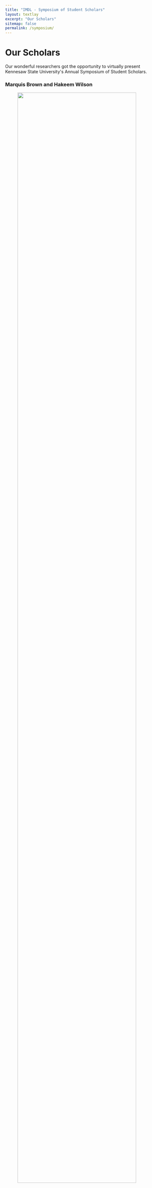 ```yaml
---
title: "IMDL - Symposium of Student Scholars"
layout: textlay
excerpt: "Our Scholars"
sitemap: false
permalink: /symposium/
---
```

# Our Scholars

Our wonderful researchers got the opportunity to virtually present Kennesaw State University's Annual Symposium of Student Scholars.

### Marquis Brown and Hakeem Wilson
<figure>
<img src="{{ site.url }}{{ site.baseurl }}/images/symposium/marquis.jpg" width="95%">
</figure>

### Trevor Stanca
<figure>
<img src="{{ site.url }}{{ site.baseurl }}/images/symposium/trevor.jpg" width="95%">
</figure>

### Aya Alazzawi, JiWoo Park, and Ian Ross
<figure>
<img src="{{ site.url }}{{ site.baseurl }}/images/symposium/aya.jpg" width="95%">
</figure>

### Hakeem Wilson and Muhamed Fall
<figure>
<img src="{{ site.url }}{{ site.baseurl }}/images/symposium/hakeem.jpg" width="95%">
</figure>

### Adeyemi Fagbemi
<figure>
<img src="{{ site.url }}{{ site.baseurl }}/images/symposium/adeyemi.jpg" width="95%">
</figure>
